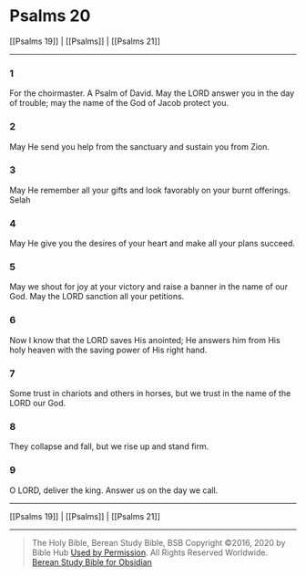 # Psalms 20

[[Psalms 19]] | [[Psalms]] | [[Psalms 21]]

---

### 1
For the choirmaster. A Psalm of David. May the LORD answer you in the day of trouble; may the name of the God of Jacob protect you.

### 2
May He send you help from the sanctuary and sustain you from Zion.

### 3
May He remember all your gifts and look favorably on your burnt offerings. Selah

### 4
May He give you the desires of your heart and make all your plans succeed.

### 5
May we shout for joy at your victory and raise a banner in the name of our God. May the LORD sanction all your petitions.

### 6
Now I know that the LORD saves His anointed; He answers him from His holy heaven with the saving power of His right hand.

### 7
Some trust in chariots and others in horses, but we trust in the name of the LORD our God.

### 8
They collapse and fall, but we rise up and stand firm.

### 9
O LORD, deliver the king. Answer us on the day we call.

---

[[Psalms 19]] | [[Psalms]] | [[Psalms 21]]

---

> The Holy Bible, Berean Study Bible, BSB
> Copyright &copy;2016, 2020 by Bible Hub
> [Used by Permission](https://berean.bible/terms.htm). All Rights Reserved Worldwide.
> [Berean Study Bible for Obsidian](https://github.com/gapmiss/berean-study-bible-for-obsidian)</small>

